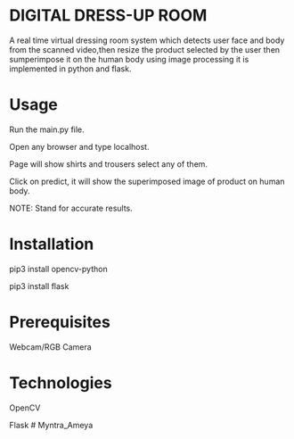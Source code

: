 # DIGITAL DRESS-UP ROOM

A real time virtual dressing room system which detects user face and body from the scanned video,then resize the product selected by the user then sumperimpose it on the human body using image processing it is implemented in python and flask.

# Usage

Run the main.py file.

Open any browser and type localhost.

Page will show shirts and trousers select any of them.

Click on predict, it will show the superimposed image of product on human body.

NOTE: Stand for accurate results.

# Installation

pip3 install opencv-python

pip3 install flask

# Prerequisites

Webcam/RGB Camera

# Technologies

OpenCV

Flask
#   M y n t r a _ A m e y a  
 